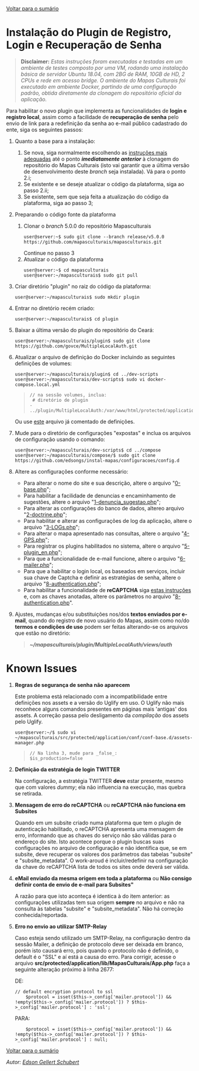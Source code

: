 [Voltar para o sumário](https://github.com/edsongs/instal-mapas)
  
# Instalação do Plugin de Registro, Login e Recuperação de Senha
>   **Disclaimer:**
>   _Estas instruções foram executadas e testadas em um ambiente de testes composto por uma VM, rodando uma instalação básica de servidor Ubuntu 18.04, com 2BG de RAM, 10GB de HD, 2 CPUs e rede em acesso bridge. O ambiente do Mapas Culturais foi executado em ambiente Docker, partindo de uma configuração padrão, obtida diretamente da clonagem do repositório oficial da aplicação._

Para habilitar o novo plugin que implementa as funcionalidades de **login e registro local**, assim como a facilidade de **recuperação de senha** pelo envio de link para a redefinição da senha ao e-mail público cadastrado do ente, siga os seguintes passos:

1. Quanto a base para a instalação:
    1. Se nova, siga normalmente escolhendo as [instruções mais adequadas](https://github.com/edsongs/instal-mapas/Instala%C3%A7%C3%A3o.md) até o ponto **_imediatamente anterior_** à clonagem do repositório do Mapas Culturais (isto vai garantir que a última versão de desenvolvimento deste _branch_ seja instalada). Vá para o ponto 2.i;
    2. Se existente e se deseje atualizar o código da plataforma, siga ao passo 2.ii;
    3. Se existente, sem que seja feita a atualização do código da plataforma, siga ao passo 3;
  
2. Preparando o código fonte da plataforma
    1. Clonar o _branch_ 5.0.0 do repositório Mapasculturais 
        ```
        user@server:~$ sudo git clone --branch release/v5.0.0 https://github.com/mapasculturais/mapasculturais.git
        ```
        Continue no passo 3
     2. Atualizar o código da plataforma
        ```
        user@server:~$ cd mapasculturais
        user@server:~/mapasculturais$ sudo git pull
        ```

3. Criar diretório "plugin" no raiz do código da plataforma:
    ```
    user@server:~/mapasculturais$ sudo mkdir plugin
    ```

4. Entrar no diretório recém criado:
    ```
    user@server:~/mapasculturais$ cd plugin
    ```

5. Baixar a última versão do plugin do repositório do Ceará:
    ```
    user@server:~/mapasculturais/plugin$ sudo git clone https://github.com/govce/MultipleLocalAuth.git
    ```

6. Atualizar o arquivo de definição do Docker incluindo as seguintes definições de volumes:
    ```
    user@server:~/mapasculturais/plugin$ cd ../dev-scripts
    user@server:~/mapasculturais/dev-scripts$ sudo vi docker-compose.local.yml
    ```
    >     // na sessão volumes, inclua:
    >      # diretório de plugin
    >     - ../plugin/MultipleLocalAuth:/var/www/html/protected/application/plugins/MultipleLocalAuth
    
    Ou use [este](https://github.com/edsongs/instal-mapas/configuracoes/docker-compose.local.yml) arquivo já comentado de definições.

7. Mude para o diretório de configurações "expostas" e inclua os arquivos de configuração usando o comando:
    ```
    user@server:~/mapasculturais/dev-scripts$ cd ../compose
    user@server:~/mapasculturais/compose/$ sudo git clone https://github.com/edsongs/instal-mapas/configuracoes/config.d
    ```

8. Altere as configurações conforme necessário:
   - Para alterar o nome do site e sua descrição, altere o arquivo "[0-base.php](https://github.com/edsongs/instal-mapas/blob/master/configuracoes/config.d/0-base.php)";
   - Para habilitar a facilidade de denuncias e encaminhamento de sugestões, altere o arquivo "[1-denuncia_sugestao.php](https://github.com/edsongs/instal-mapas/blob/master/configuracoes/config.d/1-denuncia_sugestao.php)";
   - Para alterar as configurações do banco de dados, altereo arquivo "[2-doctrine.php](https://github.com/edsongs/instal-mapas/blob/master/configuracoes/config.d/2-doctrine.php)";
   - Para habilitar e alterar as configurações de log da aplicação, altere o arquivo "[3-LOGs.php](https://github.com/edsongs/instal-mapas/blob/master/configuracoes/config.d/3-LOGs.php)";
   - Para alterar o mapa apresentado nas consultas, altere o arquivo "[4-GPS.php](https://github.com/edsongs/instal-mapas/blob/master/configuracoes/config.d/4-GPS.php)";
   - Para registrar os plugins habilitados no sistema, altere o arquivo "[5-plugin_en.php](https://github.com/edsongs/instal-mapas/blob/master/configuracoes/config.d/5-plugin_en.php)";
   - Para que a funcionalidade de e-mail funcione, altere o arquivo "[6-mailer.php](https://github.com/edsongs/instal-mapas/blob/master/configuracoes/config.d/6-mailer.php)";
   - Para que a habilitar o login local, os baseados em serviços, incluir sua chave de Captcha e definir as estratégias de senha, altere o arquivo "[8-authentication.php](https://github.com/edsongs/instal-mapas/blob/master/configuracoes/config.d/8-authentication.php)";
   - Para habilitar a funcionalidade de **reCAPTCHA** siga [estas instruções](https://docs.wpusermanager.com/article/147-generate-recaptcha-api-keys) e, com as chaves anotadas, altere os parâmetros no arquivo "[8-authentication.php](https://github.com/edsongs/instal-mapas/blob/master/configuracoes/config.d/8-authentication.php)".
   
9. Ajustes, mudanças e/ou substituições nos/dos **textos enviados por e-mail**, quando do registro de novo usuário do Mapas, assim como no/do **termos e condições de uso** podem ser feitas alterando-se os arquivos que estão no diretório:
    > **_~/mapasculturais/plugin/MultipleLocalAuth/views/auth_**

# Known Issues
1. **Regras de segurança de senha não aparecem**

    Este problema está relacionado com a incompatibilidade entre definições nos assets e a versão do Uglify em uso. O Uglify não mais reconhece alguns comandos presentes em páginas mais 'antigas' dos assets. A correção passa pelo desligamento da _compilação_ dos assets pelo Uglify.
    ```
    user@server:~/$ sudo vi ~/mapasculturais/src/protected/application/conf/conf-base.d/assets-manager.php
    ```
    >     // Na linha 3, mude para _false_:
    >     $is_production=false
    
2. **Definição da estratégia de login TWITTER**

    Na configuração, a estratégia TWITTER **deve** estar presente, mesmo que com valores _dummy_; ela não influencia na execução, mas quebra se retirada.

3. **Mensagem de erro do reCAPTCHA** ou **reCAPTCHA não funciona em Subsites**

    Quando em um subsite criado numa plataforma que tem o plugin de autenticação habilitado, o reCAPTCHA apresenta uma mensagem de erro, informando que as chaves do serviço não são válidas para o endereço do site. Isto acontece porque o plugin buscas suas configurações no arquivo de configuração e não identifica que, se em subsite, deve recuperar os valores dos parâmetros das tabelas "subsite" e "subsite_metadata".
    O work-aroud é incluir/redefinir na configuração da chave do reCAPTCHA lista de todos os sites onde deverá ser válida.
    
4. **eMail enviado da mesma origem em toda a plataforma** ou **Não consigo definir conta de envio de e-mail para Subsites"**

    A razão para que isto aconteça é identica à do item anterior: as configurações utilizadas tem sua origem **sempre** no arquivo e não na consulta às tabelas "subsite" e "subsite_metadata".
    Não há correção conhecida/reportada.
   
5. **Erro no envio ao utilizar SMTP-Relay**

    Caso esteja sendo utilizado um SMTP-Relay, na configuração dentro da sessão Mailer, a definição de protocolo deve ser deixada em branco, porém isto causará erro, pois quando o protocolo não é definido, o default é o "SSL" e aí está a causa do erro. Para corrigir, acesse o arquivo **src/protected/application/lib/MapasCulturais/App.php** faça a seguinte alteração próximo à linha 2677:
    
    DE:
    ```
    // default encryption protocol to ssl
        $protocol = isset($this->_config['mailer.protocol']) &&  !empty($this->_config['mailer.protocol']) ? $this->_config['mailer.protocol'] : 'ssl';
    ```
    PARA:
    ```
        $protocol = isset($this->_config['mailer.protocol']) &&  !empty($this->_config['mailer.protocol']) ? $this->_config['mailer.protocol'] : null;
    ```

[Voltar para o sumário](https://github.com/edsongs/instal-mapas)
  
_Autor: [Edson Gellert Schubert](https://github.com/edsongs/)_
